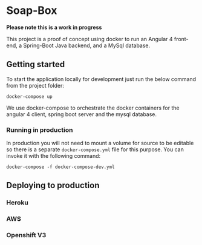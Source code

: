 # Soap-Box
**Please note this is a work in progress**

This project is a proof of concept using docker to run an Angular 4 front-end, a Spring-Boot Java backend, and a MySql database.

## Getting started
To start the application locally for development just run the below command from the project folder:

`docker-compose up`

We use docker-compose to orchestrate the docker containers for the angular 4 client, spring boot server and the mysql database.

### Running in production
In production you will not need to mount a volume for source to be editable so there is a separate `docker-compose.yml` file for this purpose.  You can invoke it with the following command:

`docker-compose -f docker-compose-dev.yml`

## Deploying to production

### Heroku

### AWS

### Openshift V3